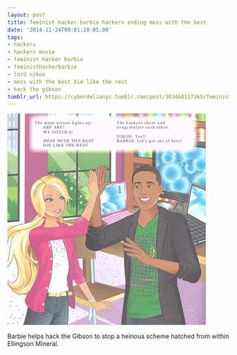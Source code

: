 ```yaml
---
layout: post
title: feminist hacker barbie hackers ending mess with the best
date: '2014-11-24T09:01:28-05:00'
tags:
- hackers
- hackers movie
- feminist hacker barbie
- feministhackerbarbie
- lord nikon
- mess with the best die like the rest
- hack the gibson
tumblr_url: https://cyberdelianyc.tumblr.com/post/103460137165/feminist-hacker-barbie-hackers-ending-mess-with-the-best
---
```

 ![](/images/tumblr_nfgwdmg83Z1tqzrm7o1_500.jpg)  

Barbie helps hack the Gibson to stop a heinous scheme hatched from within Ellingson Mineral.
